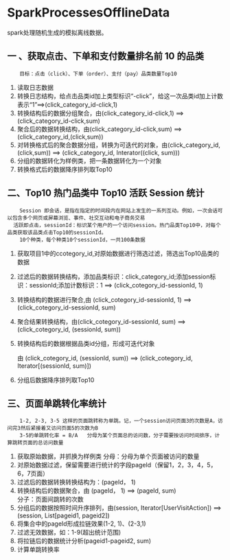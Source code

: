 # SparkProcessesOfflineData
spark处理随机生成的模拟离线数据。

## 一 、获取点击、下单和支付数量排名前 10 的品类    

```
	目标：点击（click）、下单（order）、支付（pay）品类数量Top10    
```

1. 读取日志数据    
2. 转换日志结构，给点击品类id加上类型标识“-click”，给这一次品类id加上计数表示“1”==>(click_category_id-click,1)
3. 转换结构后的数据分组聚合，由(click_category_id-click,1) ==> (click_category_id-click,sum) 
4. 聚合后的数据转换结构，由(click_category_id-click,sum) ==> (click_category_id,(click,sum)) 
5. 对转换格式后的聚合数据分组，转换为可迭代的对象，由(click_category_id,(click,sum)) ==> (click_category_id, Interator((click, sum)))
6. 分组的数据转化为样例类，把一条数据转化为一个对象
7. 转换格式后的数据降序排列取Top10

## 二、Top10 热门品类中 Top10 活跃 Session 统计   

```
	Session 即会话，是指在指定的时间段内在网站上发生的一系列互动。例如，一次会话可以包含多个网页或屏幕浏览、事件、社交互动和电子商务交易
  活跃即点击，sessionId：标识某个用户的一个访问session。热门品类Top10中，对每个品类获取该品类点击Top10的sessionId。
	10个种类，每个种类10个sessionId，一共100条数据   
```

1. 获取项目1中的ccotegory_id,对原始数据进行筛选过滤，筛选出Top10品类的数据   

2. 过滤后的数据转换结构，添加品类标识：click_category_id;添加session标识：sessionId;添加计数标识：1  ==>      (click_cotegory_id-sessionId, 1)   

3. 转换结构的数据进行聚合,由 (click_cotegory_id-sessionId, 1) ==> (click_cotegory_id-sessionId, sum)   

4. 聚合结果转换结构，由(click_cotegory_id-sessionId, sum) ==> (click_cotegory_id, (sessionId, sum))   

5. 转换结构后的数据根据品类id分组，形成可迭代对象      

   由 (click_cotegory_id, (sessionId, sum)) ==> (click_cotegory_id, Iterator[(sessionId, sum)])   

6. 分组后数据降序排列取Top10

## 三、页面单跳转化率统计   

```
	1-2, 2-3, 3-5 这样的页面跳转称为单跳。记，一个session访问页面3的次数是A，访问完3然后紧接着又访问页面5的次数为B
	3-5的单跳转化率 = B/A   分母为某个页面总的访问数，分子需要按访问时间排序，计算跳转页面的总访问数量
```

1. 获取原始数据，并抓换为样例类 
   分母：分母为单个页面被访问的数量 
2. 对原始数据过滤，保留需要进行统计的字段pageId（保留1，2，3，4，5，6，7页面）
3. 过滤后的数据转换转换结构为：(pageId， 1)
4. 转换结构后的数据聚合，由 (pageId， 1) ==> (pageId, sum)      
   分子：页面间跳转的次数 
5. 分组后的数据按照时间升序排列，由(session, Iterator[UserVisitAction]) ==> (session, List[pageid1, pageid2])
6. 将集合中的pageId形成拉链效果(1-2, 1)、(2-3,1)
7. 过滤无效数据，如：1-9(超出统计范围)
8. 将拉链后的数据统计分析(pageid1-pageid2, sum)
9. 计算单跳转换率
